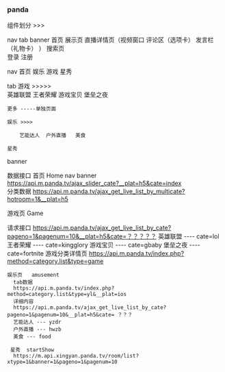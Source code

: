 ### panda


组件划分  >>>

   nav  tab  banner  首页  展示页   直播详情页（视频窗口 评论区（选项卡） 发言栏（礼物卡）  ）   搜索页  
   登录  注册   

nav 
  首页  娱乐 游戏 星秀

tab 
	游戏 >>>>>  
		英雄联盟  王者荣耀  游戏宝贝  堡垒之夜

	更多 -----单独页面
	  
	娱乐 >>>>

		艺能达人  户外直播   美食  

    星秀  

banner  
  




数据接口 
  首页   Home
  nav  banner  
  	https://api.m.panda.tv/ajax_slider_cate?__plat=h5&cate=index	
  分类数据
   https://api.m.panda.tv/ajax_get_live_list_by_multicate?hotroom=1&__plat=h5

  游戏页 Game

  请求接口
   https://api.m.panda.tv/ajax_get_live_list_by_cate?pageno=1&pagenum=10&__plat=h5&cate=？？？？？
 	英雄联盟 ---- cate=lol
 	王者荣耀 ----  cate=kingglory
 	游戏宝贝 ----  cate=gbaby
 	堡垒之夜 ----  cate=fortnite
	游戏分类详情页 
	  https://api.m.panda.tv/index.php?method=category.list&type=game

	娱乐页   amusement
	  tab数据 
	  https://api.m.panda.tv/index.php?method=category.list&type=yl&__plat=ios
	  详细内容 
	  https://api.m.panda.tv/ajax_get_live_list_by_cate?pageno=1&pagenum=10&__plat=h5&cate= ？？？
	  艺能达人 --- yzdr
	  户外直播 --- hwzb
	  美食 --- food
 
	 星秀  startShow 
	  https://m.api.xingyan.panda.tv/room/list?xtype=1&banner=1&pageno=1&pagenum=10

  